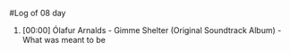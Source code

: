 #Log of 08 day

1. [00:00] Ólafur Arnalds - Gimme Shelter (Original Soundtrack Album) - What was meant to be
